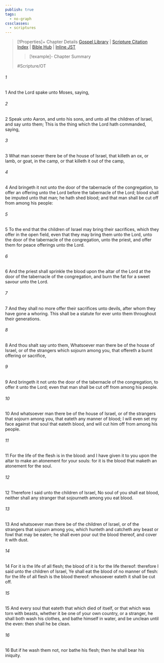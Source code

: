 ```yaml
---
publish: true
tags:
  - no-graph
cssclasses:
  - scriptures
---
```

>[!Properties]+ Chapter Details
>[Gospel Library](https://churchofjesuschrist.org/study/scriptures/ot/lev/17?lang=eng)    |    [Scripture Citation Index](https://scriptures.byu.edu/#06711::c06711)    |    [Bible Hub](https://biblehub.com/leviticus/17.htm)    |    [Inline JST](https://scripturetoolbox.com/html/ic/Leviticus/17.html)
>>[!example]- Chapter Summary
>> 
> 
>
>#Scripture/OT
###### 1
1 And the Lord spake unto Moses, saying,
###### 2
2 Speak unto Aaron, and unto his sons, and unto all the children of Israel, and say unto them; This is the thing which the Lord hath commanded, saying,
###### 3
3 What man soever there be of the house of Israel, that killeth an ox, or lamb, or goat, in the camp, or that killeth it out of the camp,
###### 4
4 And bringeth it not unto the door of the tabernacle of the congregation, to offer an offering unto the Lord before the tabernacle of the Lord; blood shall be imputed unto that man; he hath shed blood; and that man shall be cut off from among his people:
###### 5
5 To the end that the children of Israel may bring their sacrifices, which they offer in the open field, even that they may bring them unto the Lord, unto the door of the tabernacle of the congregation, unto the priest, and offer them for peace offerings unto the Lord.
###### 6
6 And the priest shall sprinkle the blood upon the altar of the Lord at the door of the tabernacle of the congregation, and burn the fat for a sweet savour unto the Lord.
###### 7
7 And they shall no more offer their sacrifices unto devils, after whom they have gone a whoring. This shall be a statute for ever unto them throughout their generations.
###### 8
8 And thou shalt say unto them, Whatsoever man there be of the house of Israel, or of the strangers which sojourn among you, that offereth a burnt offering or sacrifice,
###### 9
9 And bringeth it not unto the door of the tabernacle of the congregation, to offer it unto the Lord; even that man shall be cut off from among his people.
###### 10
10 And whatsoever man there be of the house of Israel, or of the strangers that sojourn among you, that eateth any manner of blood; I will even set my face against that soul that eateth blood, and will cut him off from among his people.
###### 11
11 For the life of the flesh is in the blood: and I have given it to you upon the altar to make an atonement for your souls: for it is the blood that maketh an atonement for the soul.
###### 12
12 Therefore I said unto the children of Israel, No soul of you shall eat blood, neither shall any stranger that sojourneth among you eat blood.
###### 13
13 And whatsoever man there be of the children of Israel, or of the strangers that sojourn among you, which hunteth and catcheth any beast or fowl that may be eaten; he shall even pour out the blood thereof, and cover it with dust.
###### 14
14 For it is the life of all flesh; the blood of it is for the life thereof: therefore I said unto the children of Israel, Ye shall eat the blood of no manner of flesh: for the life of all flesh is the blood thereof: whosoever eateth it shall be cut off.
###### 15
15 And every soul that eateth that which died of itself, or that which was torn with beasts, whether it be one of your own country, or a stranger, he shall both wash his clothes, and bathe himself in water, and be unclean until the even: then shall he be clean.
###### 16
16 But if he wash them not, nor bathe his flesh; then he shall bear his iniquity.
